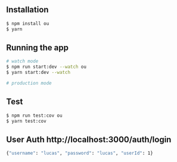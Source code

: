 ## Installation

```bash
$ npm install ou
$ yarn
```

## Running the app

```bash
# watch mode
$ npm run start:dev --watch ou
$ yarn start:dev --watch

# production mode
```

## Test

```bash
$ npm run test:cov ou
$ yarn test:cov
```

## User Auth http://localhost:3000/auth/login

```bash
{"username": "lucas", "password": "lucas", "userId": 1}
```
